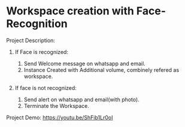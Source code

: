 # Workspace creation with Face-Recognition 

Project Description:
  1. If Face is recognized:
     1. Send Welcome message on whatsapp and email.
     2. Instance Created with Additional volume, combinely refered as workspace.
    
  2. If face is not recognized:
     1. Send alert on whatsapp and email(with photo).
     2. Terminate the Workspace.

Project Demo: https://youtu.be/ShFib1Lr0oI
